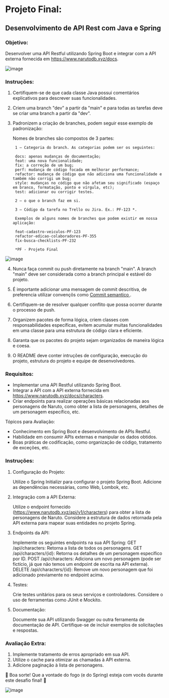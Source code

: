 # Projeto Final: 

## Desenvolvimento de API Rest com Java e Spring

### Objetivo:

Desenvolver uma API Restful utilizando Spring Boot e integrar com a API externa fornecida em https://www.narutodb.xyz/docs.

![image](https://github.com/SkiereszDiego/Java-Caldeira-Online/blob/c02119efb3a2c59aafcb116dd3abbca48a308e92/aula07/naruto.gif)

### **Instruções:**

1. Certifiquem-se de que cada classe Java possui comentários explicativos para descrever suas funcionalidades.

2. Criem uma branch "dev" a partir da "main" e para todas as tarefas deve se criar uma branch a partir da "dev".

3. Padronizem a criação de branches, podem seguir esse exemplo de padronização: 

    Nomes de branches são compostos de 3 partes:
    
        1 — Categoria do branch. As categorias podem ser os seguintes:
        
        docs: apenas mudanças de documentação;
        feat: uma nova funcionalidade;
        fix: a correção de um bug;
        perf: mudança de código focada em melhorar performance;
        refactor: mudança de código que não adiciona uma funcionalidade e também não corrigi um bug;
        style: mudanças no código que não afetam seu significado (espaço em branco, formatação, ponto e vírgula, etc);
        test: adicionar ou corrigir testes.
   
        2 — o que o branch faz em si.
        
        3 — Código da tarefa no Trello ou Jira. Ex.: PF-123 *.
        
        Exemplos de alguns nomes de branches que podem existir em nossa aplicação:
        
        feat-cadastro-veiculos-PF-123
        refactor-edicao-colaboradores-PF-355
        fix-busca-checklists-PF-232

        *PF - Projeto Final

![image](https://github.com/SkiereszDiego/Java-Caldeira-Online/blob/dde46e4f29e7f2d3f03d6d4d02be9417d3822311/aula07/commit%20semantico.webp)

4. Nunca faça commit ou push diretamente na branch "main". A branch "main" deve ser considerada como a branch principal e estável do projeto.

5. É importante adicionar uma mensagem de commit descritiva, de preferencia utilizar convençõs como [Commit semantico ](https://docs.zelda.fanapis.com/docs/games) .

6. Certifiquem-se de resolver qualquer conflito que possa ocorrer durante o processo de push.

7. Organizem pacotes de forma lógica, criem classes com responsabilidades específicas, evitem acumular muitas funcionalidades em uma classe para uma estrutura de código clara e eficiente.

8. Garanta que os pacotes do projeto sejam organizados de maneira lógica e coesa.

9. O README deve conter intruções de configuração, execução do projeto, estrutura do projeto e equipe de desenvolvedores.

### Requisitos:

- Implementar uma API Restful utilizando Spring Boot.
- Integrar a API com a API externa fornecida em https://www.narutodb.xyz/docs/characters.
- Criar endpoints para realizar operações básicas relacionadas aos personagens de Naruto, como obter a lista de personagens, detalhes de um personagem específico, etc.

Tópicos para Avaliação:

- Conhecimento em Spring Boot e desenvolvimento de APIs Restful.
- Habilidade em consumir APIs externas e manipular os dados obtidos.
- Boas práticas de codificação, como organização de código, tratamento de exceções, etc.

### Instruções:

1. Configuração do Projeto:

    Utilize o Spring Initializr para configurar o projeto Spring Boot.
    Adicione as dependências necessárias, como Web, Lombok, etc.

2. Integração com a API Externa:

    Utilize o endpoint fornecido (https://www.narutodb.xyz/api/v1/characters) para obter a lista de personagens de Naruto.
    Considere a estrutura de dados retornada pela API externa para mapear suas entidades no projeto Spring.

3. Endpoints da API:

    Implemente os seguintes endpoints na sua API Spring:
        GET /api/characters: Retorna a lista de todos os personagens.
        GET /api/characters/{id}: Retorna os detalhes de um personagem específico por ID.
        POST /api/characters: Adiciona um novo personagem (pode ser fictício, já que não temos um endpoint de escrita na API externa).
        DELETE /api/characters/{id}: Remove um novo personagem que foi adicionado previamente no endpoint acima.

4. Testes:

    Crie testes unitários para os seus serviços e controladores.
    Considere o uso de ferramentas como JUnit e Mockito.

5. Documentação:

    Documente sua API utilizando Swagger ou outra ferramenta de documentação de API.
    Certifique-se de incluir exemplos de solicitações e respostas.

### Avaliação Extra:

1. Implemente tratamento de erros apropriado em sua API.
2. Utilize o cache para otimizar as chamadas à API externa.
3. Adicione paginação à lista de personagens.

🌟 Boa sorte! Que a vontade do fogo (e do Spring) esteja com vocês durante este desafio final! 🌟

![image](https://github.com/SkiereszDiego/Java-Caldeira-Online/blob/b4ce962aa216e565bc1c253d6b71cfaffc1b358a/aula07/kakashi.gif)
